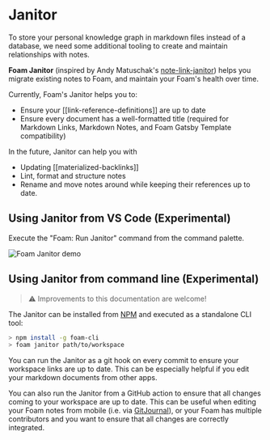 # Janitor

To store your personal knowledge graph in markdown files instead of a database,
we need some additional tooling to create and maintain relationships with notes.

**Foam Janitor** (inspired by Andy Matuschak's [note-link-janitor](https://github.com/andymatuschak/note-link-janitor))
helps you migrate existing notes to Foam, and maintain your Foam's health over
time.

Currently, Foam's Janitor helps you to:

- Ensure your [[link-reference-definitions]] are up to date
- Ensure every document has a well-formatted title (required for Markdown Links,
  Markdown Notes, and Foam Gatsby Template compatibility)

In the future, Janitor can help you with

- Updating [[materialized-backlinks]]
- Lint, format and structure notes
- Rename and move notes around while keeping their references up to date.

## Using Janitor from VS Code (Experimental)

Execute the "Foam: Run Janitor" command from the command palette.

![Foam Janitor demo](../../assets/images/foam-janitor-demo.gif)

## Using Janitor from command line (Experimental)

> ⚠️ Improvements to this documentation are welcome!

The Janitor can be installed from [NPM](https://www.npmjs.com/) and executed as
a standalone CLI tool:

```sh
> npm install -g foam-cli
> foam janitor path/to/workspace
```

You can run the Janitor as a git hook on every commit to ensure your workspace
links are up to date. This can be especially helpful if you edit your markdown
documents from other apps.

You can also run the Janitor from a GitHub action to ensure that all changes
coming to your workspace are up to date. This can be useful when editing your
Foam notes from mobile (i.e. via [GitJournal](https://gitjournal.io)), or your
Foam has multiple contributors and you want to ensure that all changes are
correctly integrated.
